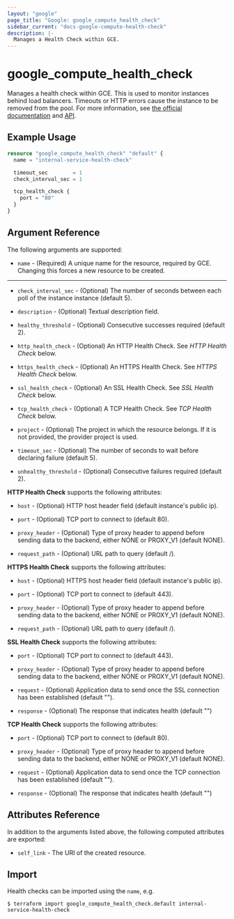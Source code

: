 ```yaml
---
layout: "google"
page_title: "Google: google_compute_health_check"
sidebar_current: "docs-google-compute-health-check"
description: |-
  Manages a Health Check within GCE.
---
```


# google\_compute\_health\_check

Manages a health check within GCE. This is used to monitor instances
behind load balancers. Timeouts or HTTP errors cause the instance to be
removed from the pool. For more information, see [the official
documentation](https://cloud.google.com/compute/docs/load-balancing/health-checks)
and
[API](https://cloud.google.com/compute/docs/reference/latest/healthChecks).

## Example Usage

```tf
resource "google_compute_health_check" "default" {
  name = "internal-service-health-check"

  timeout_sec        = 1
  check_interval_sec = 1

  tcp_health_check {
    port = "80"
  }
}
```

## Argument Reference

The following arguments are supported:

* `name` - (Required) A unique name for the resource, required by GCE.
    Changing this forces a new resource to be created.

- - -

* `check_interval_sec` - (Optional) The number of seconds between each poll of
    the instance instance (default 5).

* `description` - (Optional) Textual description field.

* `healthy_threshold` - (Optional) Consecutive successes required (default 2).

* `http_health_check` - (Optional) An HTTP Health Check.
    See *HTTP Health Check* below.

* `https_health_check` - (Optional) An HTTPS Health Check.
    See *HTTPS Health Check* below.

* `ssl_health_check` - (Optional) An SSL Health Check.
    See *SSL Health Check* below.

* `tcp_health_check` - (Optional) A TCP Health Check.
    See *TCP Health Check* below.

* `project` - (Optional) The project in which the resource belongs. If it
    is not provided, the provider project is used.

* `timeout_sec` - (Optional) The number of seconds to wait before declaring
    failure (default 5).

* `unhealthy_threshold` - (Optional) Consecutive failures required (default 2).


**HTTP Health Check** supports the following attributes:

* `host` - (Optional) HTTP host header field (default instance's public ip).

* `port` - (Optional) TCP port to connect to (default 80).

* `proxy_header` - (Optional) Type of proxy header to append before sending
    data to the backend, either NONE or PROXY_V1 (default NONE).

* `request_path` - (Optional) URL path to query (default /).


**HTTPS Health Check** supports the following attributes:

* `host` - (Optional) HTTPS host header field (default instance's public ip).

* `port` - (Optional) TCP port to connect to (default 443).

* `proxy_header` - (Optional) Type of proxy header to append before sending
    data to the backend, either NONE or PROXY_V1 (default NONE).

* `request_path` - (Optional) URL path to query (default /).


**SSL Health Check** supports the following attributes:

* `port` - (Optional) TCP port to connect to (default 443).

* `proxy_header` - (Optional) Type of proxy header to append before sending
    data to the backend, either NONE or PROXY_V1 (default NONE).

* `request` - (Optional) Application data to send once the SSL connection has
    been established (default "").

* `response` - (Optional) The response that indicates health (default "")


**TCP Health Check** supports the following attributes:

* `port` - (Optional) TCP port to connect to (default 80).

* `proxy_header` - (Optional) Type of proxy header to append before sending
    data to the backend, either NONE or PROXY_V1 (default NONE).

* `request` - (Optional) Application data to send once the TCP connection has
    been established (default "").

* `response` - (Optional) The response that indicates health (default "")


## Attributes Reference

In addition to the arguments listed above, the following computed attributes are
exported:

* `self_link` - The URI of the created resource.

## Import

Health checks can be imported using the `name`, e.g.

```
$ terraform import google_compute_health_check.default internal-service-health-check
```
